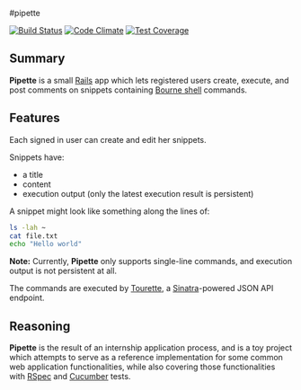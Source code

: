 #pipette

[![Build Status](https://semaphoreci.com/api/v1/projects/124dbfa5-9f15-40e2-8b75-52c34fbb3613/476263/shields_badge.svg)](https://semaphoreci.com/metropolislights/pipette)
[![Code Climate](https://codeclimate.com/github/metropolislights/pipette/badges/gpa.svg)](https://codeclimate.com/github/metropolislights/pipette)
[![Test Coverage](https://codeclimate.com/github/metropolislights/pipette/badges/coverage.svg)](https://codeclimate.com/github/metropolislights/pipette/coverage)

## Summary

**Pipette** is a small [Rails](http://rubyonrails.org/) app which lets registered users create, execute, and post comments on snippets containing [Bourne shell](https://en.wikipedia.org/wiki/Bourne_shell) commands.

## Features

Each signed in user can create and edit her snippets.

Snippets have:

- a title
- content
- execution output (only the latest execution result is persistent)

A snippet might look like something along the lines of:

```sh
ls -lah ~
cat file.txt
echo "Hello world"
```

**Note:** Currently, **Pipette** only supports single-line commands, and execution output is not persistent at all.

The commands are executed by [Tourette](https://github.com/metropolislights/tourette), a [Sinatra](http://www.sinatrarb.com)-powered JSON API endpoint.

## Reasoning

**Pipette** is the result of an internship application process, and is a toy project which attempts to serve as a reference implementation for some common web application functionalities, while also covering those functionalities with [RSpec](http://rspec.info/) and [Cucumber](https://cucumber.io/) tests.
